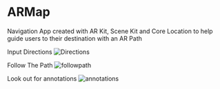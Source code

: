 # ARMap

Navigation App created with AR Kit, Scene Kit and Core Location to help guide users to their destination with an AR Path



Input Directions
![Directions](https://user-images.githubusercontent.com/33768337/54449341-3c71da80-4724-11e9-8bc6-30d9cf42068f.gif)


Follow The Path
![followpath](https://user-images.githubusercontent.com/33768337/54449353-41368e80-4724-11e9-95a8-1b16c0933c68.gif)


Look out for annotations
![annotations](https://user-images.githubusercontent.com/33768337/54449363-4562ac00-4724-11e9-8680-76ae03525a67.gif)
